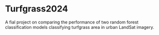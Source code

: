 # Turfgrass2024
A fial project on comparing the performance of two random forest classification models classifying turfgrass area in urban LandSat imagery.
